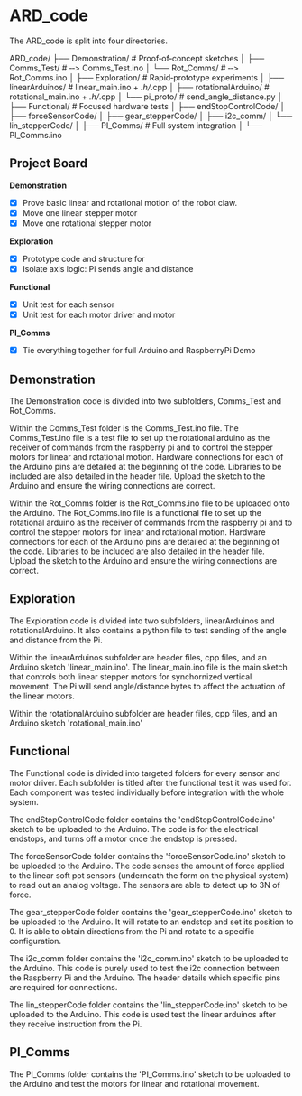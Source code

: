 # ARD_code

The ARD_code is split into four directories.

ARD_code/
├── Demonstration/           # Proof‑of‑concept sketches
│   ├── Comms_Test/          # ‑‑> Comms_Test.ino
│   └── Rot_Comms/           # ‑‑> Rot_Comms.ino
│
├── Exploration/             # Rapid‑prototype experiments
│   ├── linearArduinos/      # linear_main.ino + *.h/*.cpp
│   ├── rotationalArduino/   # rotational_main.ino + *.h/*.cpp
│   └── pi_proto/            # send_angle_distance.py
│
├── Functional/              # Focused hardware tests
│   ├── endStopControlCode/
│   ├── forceSensorCode/
│   ├── gear_stepperCode/
│   ├── i2c_comm/
│   └── lin_stepperCode/
│
├── PI_Comms/                # Full system integration
│   └── PI_Comms.ino

## Project Board
**Demonstration**
- [x] Prove basic linear and rotational motion of the robot claw. 
- [x] Move one linear stepper motor
- [x] Move one rotational stepper motor

**Exploration**
- [x] Prototype code and structure for
- [x] Isolate axis logic: Pi sends angle and distance

**Functional**
- [x] Unit test for each sensor
- [x] Unit test for each motor driver and motor

**PI_Comms**
- [x] Tie everything together for full Arduino and RaspberryPi Demo

## Demonstration

The Demonstration code is divided into two subfolders, Comms_Test and Rot_Comms. 

Within the Comms_Test folder is the Comms_Test.ino file. The Comms_Test.ino file is a test file to set up the rotational arduino as the receiver of commands from the raspberry pi and to control the stepper motors for linear and rotational motion. Hardware connections for each of the Arduino pins are detailed at the beginning of the code. Libraries to be included are also detailed in the header file. Upload the sketch to the Arduino and ensure the wiring connections are correct. 

Within the Rot_Comms folder is the Rot_Comms.ino file to be uploaded onto the Arduino. The Rot_Comms.ino file is a functional file to set up the rotational arduino as the receiver of commands from the raspberry pi and to control the stepper motors for linear and rotational motion. Hardware connections for each of the Arduino pins are detailed at the beginning of the code. Libraries to be included are also detailed in the header file. Upload the sketch to the Arduino and ensure the wiring connections are correct. 

## Exploration

The Exploration code is divided into two subfolders, linearArduinos and rotationalArduino. It also contains a python file to test sending of the angle and distance from the Pi. 

Within the linearArduinos subfolder are header files, cpp files, and an Arduino sketch 'linear_main.ino'. The linear_main.ino file is the main sketch that controls both linear stepper motors for synchornized vertical movement. The Pi will send angle/distance bytes to affect the actuation of the linear motors.

Within the rotationalArduino subfolder are header files, cpp files, and an Arduino sketch 'rotational_main.ino'

## Functional

The Functional code is divided into targeted folders for every sensor and motor driver. Each subfolder is titled after the functional test it was used for. Each component was tested individually before integration with the whole system. 

The endStopControlCode folder contains the 'endStopControlCode.ino' sketch to be uploaded to the Arduino. The code is for the electrical endstops, and turns off a motor once the endstop is pressed. 

The forceSensorCode folder contains the 'forceSensorCode.ino' sketch to be uploaded to the Arduino. The code senses the amount of force applied to the linear soft pot sensors (underneath the form on the physical system) to read out an analog voltage. The sensors are able to detect up to 3N of force. 

The gear_stepperCode folder contains the 'gear_stepperCode.ino' sketch to be uploaded to the Arduino. It will rotate to an endstop and set its position to 0. It is able to obtain directions from the Pi and rotate to a specific configuration.

The i2c_comm folder contains the 'i2c_comm.ino' sketch to be uploaded to the Arduino. This code is purely used to test the i2c connection between the Raspberry Pi and the Arduino. The header details which specific pins are required for connections.

The lin_stepperCode folder contains the 'lin_stepperCode.ino' sketch to be uploaded to the Arduino. This code is used test the linear arduinos after they receive instruction from the Pi.

## PI_Comms

The PI_Comms folder contains the 'PI_Comms.ino' sketch to be uploaded to the Arduino and test the motors for linear and rotational movement.


